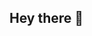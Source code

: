 ## Hey there 👋

<!--
**Aemadeous/Aemadeous** is a ✨ _special_ ✨ repository because its `README.md` (this file) appears on your GitHub profile.

Here are some ideas to get you started:

- 🔭 I’m currently working as an Admin for EarthCubeMC and independently as a minecraft builder 
- 🌱 I’m currently learning Axiom (minecraft building mod), french and philosophy
- 👯 I’m looking to collaborate on anything you believe might be relevant for me
- 🤔 I’m looking for help with minecraft building. I really want to improve my skills and i'd like a mentor
- 💬 Ask me about anything philosophical. It's my favourite kind of conversation
- 📫 How to reach me: my discord is Hamilton#6069 username: Aemadeous
- 😄 Pronouns: He/him but if i like you enough, Teo is fine
- ⚡ Fun fact: Capitalism is not in fact unstoppable, and fascists are made of flesh and blood. You can totally just take a hammer to them. 
-->

